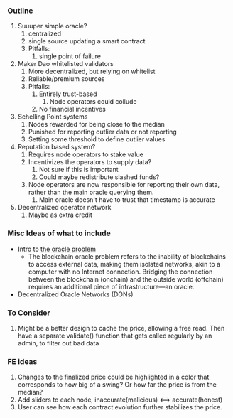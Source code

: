 ### Outline
1. Suuuper simple oracle?
   1. centralized
   2. single source updating a smart contract
   3. Pitfalls:
      1. single point of failure
2. Maker Dao whitelisted validators
   1. More decentralized, but relying on whitelist
   2. Reliable/premium sources
   3. Pitfalls:
      1. Entirely trust-based
         1. Node operators could collude
      2. No financial incentives
3. Schelling Point systems
   1. Nodes rewarded for being close to the median
   2. Punished for reporting outlier data or not reporting
   3. Setting some threshold to define outlier values
4. Reputation based system?
   1. Requires node operators to stake value
   2. Incentivizes the operators to supply data?
      1. Not sure if this is important
      2. Could maybe redistribute slashed funds?
   3. Node operators are now responsible for reporting their own data, rather than the main oracle querying them.
      1. Main oracle doesn't have to trust that timestamp is accurate 
5. Decentralized operator network
   1. Maybe as extra credit

### Misc Ideas of what to include
- Intro to [the oracle problem](https://chain.link/education-hub/oracle-problem)
  - The blockchain oracle problem refers to the inability of blockchains to access external data, making them isolated networks, akin to a computer with no Internet connection. Bridging the connection between the blockchain (onchain) and the outside world (offchain) requires an additional piece of infrastructure—an oracle.
- Decentralized Oracle Networks (DONs)


### To Consider
1. Might be a better design to cache the price, allowing a free read. Then have a separate validate() function that gets called regularly by an admin, to filter out bad data


### FE ideas
1. Changes to the finalized price could be highlighted in a color that corresponds to how big of a swing? Or how far the price is from the median?
2. Add sliders to each node, inaccurate(malicious) <==> accurate(honest)
3. User can see how each contract evolution further stabilizes the price. 
